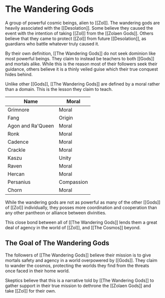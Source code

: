 # The Wandering Gods
A group of powerful cosmic beings, alien to [[Zol]]. The wandering gods are heavily associated with the [[Desolation]]. Some believe they caused the event with the intention of taking [[Zol]] from the [[Zolaen Gods]]. Others believe that they came to protect [[Zol]] from future [[Desolation]], as guardians who battle whatever truly caused it.

By their own definition, [[The Wandering Gods]] do not seek dominion like most powerful beings. They claim to instead be teachers to both [[Gods]] and mortals alike. While this is the reason most of their followers seek their guidance, others believe it is a thinly veiled guise which their true conquest hides behind.

Unlike other [[Gods]], [[The Wandering Gods]] are defined by a moral rather than a domain. This is the lesson they claim to teach.

Name | Moral
------------ | ------------
Grimnore | Moral
Fang | Origin
Agon and Ra'Queen | Moral
Ronk | Moral
Cadence | Moral
Crackle | Moral
Kaszu | Unity
Raven | Moral
Hercan | Moral
Persanius | Compassion
Chorn | Moral

While the wandering gods are not as powerful as many of the other [[Gods]] of [[Zol]] individually, they posses more coordination and cooperation than any other pantheon or alliance between divinities.

This close bond between all of [[The Wandering Gods]] lends them a great deal of agency in the world of [[Zol]], and [[The Cosmos]] beyond.

## The Goal of The Wandering Gods
The followers of [[The Wandering Gods]] believe their mission is to give mortals safety and agency in a world overpowered by [[Gods]]. They claim to wander the cosmos, protecting the worlds they find from the threats once faced in their home world.

Skeptics believe that this is a narrative told by [[The Wandering Gods]] to gather support in their true mission to dethrone the [[Zolaen Gods]] and take [[Zol]] for their own.